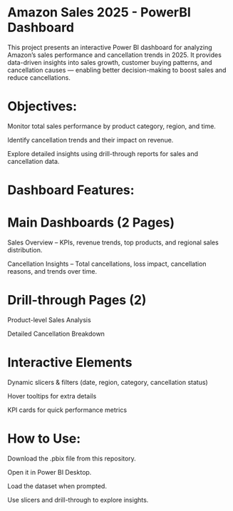 # Amazon Sales 2025 - PowerBI Dashboard
This project presents an interactive Power BI dashboard for analyzing Amazon’s sales performance and cancellation trends in 2025.
It provides data-driven insights into sales growth, customer buying patterns, and cancellation causes — enabling better decision-making to boost sales and reduce cancellations.

# Objectives:
Monitor total sales performance by product category, region, and time.

Identify cancellation trends and their impact on revenue.

Explore detailed insights using drill-through reports for sales and cancellation data.

# Dashboard Features:
# Main Dashboards (2 Pages)

Sales Overview – KPIs, revenue trends, top products, and regional sales distribution.

Cancellation Insights – Total cancellations, loss impact, cancellation reasons, and trends over time.

# Drill-through Pages (2)

Product-level Sales Analysis

Detailed Cancellation Breakdown

# Interactive Elements

Dynamic slicers & filters (date, region, category, cancellation status)

Hover tooltips for extra details

KPI cards for quick performance metrics

# How to Use:
Download the .pbix file from this repository.

Open it in Power BI Desktop.

Load the dataset when prompted.

Use slicers and drill-through to explore insights.
